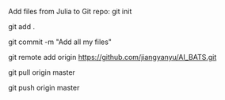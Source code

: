Add files from Julia to Git repo:
git init

git add .

git commit -m "Add all my files"

git remote add origin https://github.com/jiangyanyu/AI_BATS.git

git pull origin master

git push origin master
